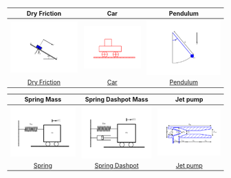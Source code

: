 | Dry Friction                           | Car                         | Pendulum                         |
|:--------------------------------------:|:---------------------------:|:--------------------------------:|
| ![](Gallery/dryfriction.svg)           |  ![](Gallery/car.svg)       | ![](Gallery/pendulum.svg)        |
|[Dry Friction](Gallery/dryfriction.yml) | [Car](Gallery/car.yml)      | [Pendulum](Gallery/pendulum.yml) |

| Spring Mass                            | Spring Dashpot Mass                             |  Jet pump                        |
|:--------------------------------------:|:-----------------------------------------------:|:--------------------------------:|
| ![](Gallery/springmass.svg)            |  ![](Gallery/springdashpotmass.svg)             | ![](Gallery/jet_pump.svg)        |
|[Spring](Gallery/springmass.yml)        | [Spring Dashpot](Gallery/springdashpotmass.yml) | [Jet pump](Gallery/jet_pump.yml) |